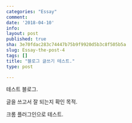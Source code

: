 ```yaml
---
categories: "Essay"
comment: 
date: '2018-04-10'
info: 
layout: post
published: true
sha: 3e70fdac283c74447b75b9f9920d5b3c8f505b5a
slug: Essay-the-post-4
tags: []
title: "블로그 글쓰기 테스트."
type: post

---
```


테스트 블로그.

글을 쓰고서 잘 되는지 확인 목적.

크롬 플러그인으로 테스트.
